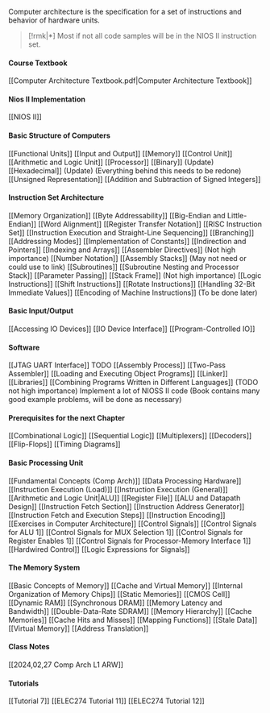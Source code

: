 Computer architecture is the specification for a set of instructions and behavior of hardware units. 

>[!rmk|*]
>Most if not all code samples will be in the NIOS II instruction set. 

#### Course Textbook
[[Computer Architecture Textbook.pdf|Computer Architecture Textbook]]
#### Nios II Implementation
[[NIOS II]]
#### Basic Structure of Computers
[[Functional Units]]
[[Input and Output]]
[[Memory]]
[[Control Unit]]
[[Arithmetic and Logic Unit]]
[[Processor]]
[[Binary]] (Update)
[[Hexadecimal]] (Update)
(Everything behind this needs to be redone)
[[Unsigned Representation]] 
[[Addition and Subtraction of Signed Integers]]

#### Instruction Set Architecture
[[Memory Organization]]
[[Byte Addressability]]
[[Big-Endian and Little-Endian]]
[[Word Alignment]]
[[Register Transfer Notation]]
[[RISC Instruction Set]]
[[Instruction Execution and Straight-Line Sequencing]]
[[Branching]]
[[Addressing Modes]]
[[Implementation of Constants]]
[[Indirection and Pointers]]
[[Indexing and Arrays]]
[[Assembler Directives]] (Not high importance)
[[Number Notation]]
[[Assembly Stacks]] (May not need or could use to link)
[[Subroutines]]
[[Subroutine Nesting and Processor Stack]]
[[Parameter Passing]]
[[Stack Frame]] (Not high importance)
[[Logic Instructions]]
[[Shift Instructions]] 
[[Rotate Instructions]]
[[Handling 32-Bit Immediate Values]] 
[[Encoding of Machine Instructions]] (To be done later)
#### Basic Input/Output
[[Accessing IO Devices]]
[[IO Device Interface]]
[[Program-Controlled IO]] 
#### Software
[[JTAG UART Interface]] TODO
[[Assembly Process]]
[[Two-Pass Assembler]]
[[Loading and Executing Object Programs]]
[[Linker]]
[[Libraries]]
[[Combining Programs Written in Different Languages]] (TODO not high importance)
Implement a lot of NIOSS II code
(Book contains many good example problems, will be done as necessary)

#### Prerequisites for the next Chapter
[[Combinational Logic]]
[[Sequential Logic]]
[[Multiplexers]]
[[Decoders]]
[[Flip-Flops]]
[[Timing Diagrams]]
#### Basic Processing Unit
[[Fundamental Concepts (Comp Arch)]]
[[Data Processing Hardware]]
[[Instruction Execution (Load)]]
[[Instruction Execution (General)]] 
[[Arithmetic and Logic Unit|ALU]]
[[Register File]]
[[ALU and Datapath Design]]
[[Instruction Fetch Section]]
[[Instruction Address Generator]]
[[Instruction Fetch and Execution Steps]]
[[Instruction Encoding]]
[[Exercises in Computer Architecture]]
[[Control Signals]]
[[Control Signals for ALU 1]]
[[Control Signals for MUX Selection 1]]
[[Control Signals for Register Enables 1]]
[[Control Signals for Processor-Memory Interface 1]]
[[Hardwired Control]]
[[Logic Expressions for Signals]]
#### The Memory System
[[Basic Concepts of Memory]]
[[Cache and Virtual Memory]]
[[Internal Organization of Memory Chips]]
[[Static Memories]]
[[CMOS Cell]]
[[Dynamic RAM]]
[[Synchronous DRAM]]
[[Memory Latency and Bandwidth]]
[[Double-Data-Rate SDRAM]]
[[Memory Hierarchy]]
[[Cache Memories]]
[[Cache Hits and Misses]]
[[Mapping Functions]]
[[Stale Data]]
[[Virtual Memory]]
[[Address Translation]]

#### Class Notes
[[2024,02,27 Comp Arch L1 ARW]]
#### Tutorials
[[Tutorial 7]]
[[ELEC274 Tutorial 11]]
[[ELEC274 Tutorial 12]]